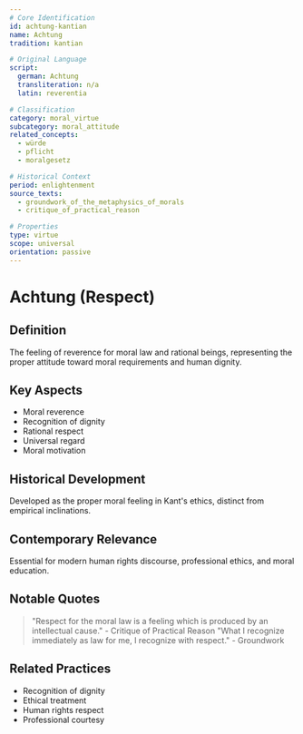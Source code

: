 ```yaml
---
# Core Identification
id: achtung-kantian
name: Achtung
tradition: kantian

# Original Language
script:
  german: Achtung
  transliteration: n/a
  latin: reverentia

# Classification
category: moral_virtue
subcategory: moral_attitude
related_concepts:
  - würde
  - pflicht
  - moralgesetz

# Historical Context
period: enlightenment
source_texts:
  - groundwork_of_the_metaphysics_of_morals
  - critique_of_practical_reason

# Properties
type: virtue
scope: universal
orientation: passive
---
```


# Achtung (Respect)

## Definition
The feeling of reverence for moral law and rational beings, representing the proper attitude toward moral requirements and human dignity.

## Key Aspects
- Moral reverence
- Recognition of dignity
- Rational respect
- Universal regard
- Moral motivation

## Historical Development
Developed as the proper moral feeling in Kant's ethics, distinct from empirical inclinations.

## Contemporary Relevance
Essential for modern human rights discourse, professional ethics, and moral education.

## Notable Quotes
> "Respect for the moral law is a feeling which is produced by an intellectual cause." - Critique of Practical Reason
> "What I recognize immediately as law for me, I recognize with respect." - Groundwork

## Related Practices
- Recognition of dignity
- Ethical treatment
- Human rights respect
- Professional courtesy